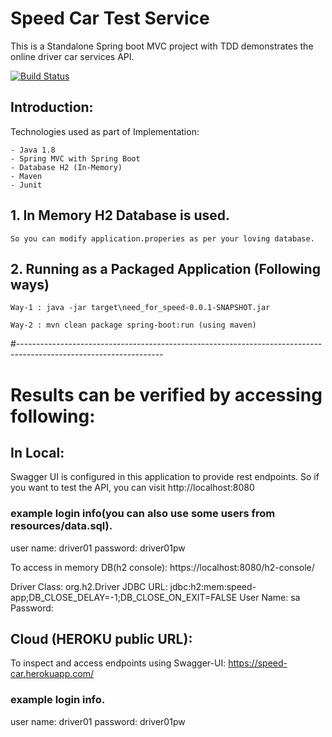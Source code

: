 # Speed Car Test Service
This is a Standalone Spring boot MVC project with TDD demonstrates the online driver car services API.

[![Build Status](https://travis-ci.org/ravisankarchinnam/need-for-speed.svg?branch=master)](https://travis-ci.org/ravisankarchinnam/need-for-speed)


## Introduction:
Technologies used as part of Implementation:

	- Java 1.8
	- Spring MVC with Spring Boot
	- Database H2 (In-Memory)
	- Maven
	- Junit

## 1. In Memory H2 Database is used.
    So you can modify application.properies as per your loving database. 

## 2. Running as a Packaged Application (Following ways)
    Way-1 : java -jar target\need_for_speed-0.0.1-SNAPSHOT.jar

    Way-2 : mvn clean package spring-boot:run (using maven)


#------------------------------------------------------------------------------------------------------------------
# Results can be verified by accessing following:

## In Local:
Swagger UI is configured in this application to provide rest endpoints.
So if you want to test the API, you can visit http://localhost:8080

### example login info(you can also use some users from resources/data.sql). 
user name: driver01
password: driver01pw

To access in memory DB(h2 console): https://localhost:8080/h2-console/

Driver Class: org.h2.Driver
JDBC URL: jdbc:h2:mem:speed-app;DB_CLOSE_DELAY=-1;DB_CLOSE_ON_EXIT=FALSE
User Name: sa
Password: 


## Cloud (HEROKU public URL):

To inspect and access endpoints using Swagger-UI: https://speed-car.herokuapp.com/

### example login info.
user name: driver01
password: driver01pw

